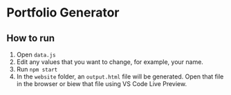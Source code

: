 # Portfolio Generator

## How to run
1. Open `data.js`
2. Edit any values that you want to change, for example, your name.
3. Run `npm start`
4. In the `website` folder, an `output.html` file will be generated. Open that file in the browser or biew that file using VS Code Live Preview.